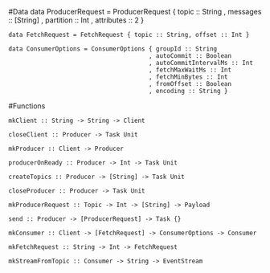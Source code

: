 #Data
    data ProducerRequest = ProducerRequest { topic :: String
                                           , messages :: [String]
                                           , partition :: Int
                                           , attributes :: 2 }

    data FetchRequest = FetchRequest { topic :: String, offset :: Int }

    data ConsumerOptions = ConsumerOptions { groupId :: String
                                           , autoCommit :: Boolean
                                           , autoCommitIntervalMs :: Int
                                           , fetchMaxWaitMs :: Int
                                           , fetchMinBytes :: Int
                                           , fromOffset :: Boolean
                                           , encoding :: String }

#Functions

    mkClient :: String -> String -> Client

    closeClient :: Producer -> Task Unit

    mkProducer :: Client -> Producer

    producerOnReady :: Producer -> Int -> Task Unit

    createTopics :: Producer -> [String] -> Task Unit

    closeProducer :: Producer -> Task Unit

    mkProducerRequest :: Topic -> Int -> [String] -> Payload

    send :: Producer -> [ProducerRequest] -> Task {}

    mkConsumer :: Client -> [FetchRequest] -> ConsumerOptions -> Consumer

    mkFetchRequest :: String -> Int -> FetchRequest

    mkStreamFromTopic :: Consumer -> String -> EventStream
